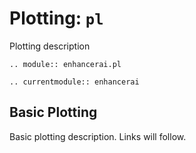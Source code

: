 # Plotting: `pl`

Plotting description

```{eval-rst}
.. module:: enhancerai.pl
```

```{eval-rst}
.. currentmodule:: enhancerai
```

## Basic Plotting

Basic plotting description. Links will follow.
